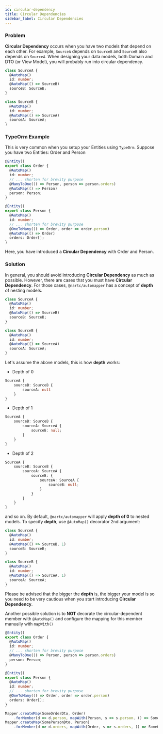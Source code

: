 ```yaml
---
id: circular-dependency
title: Circular Dependencies
sidebar_label: Circular Dependencies
---
```


### Problem

**Circular Dependency** occurs when you have two models that depend on each other. For example, `SourceA` depends on `SourceB` and `SourceB` also depends on `SourceA`.
When designing your data models, both Domain and DTO (or View Model), you will probably run into circular dependency.

```typescript
class SourceA {
  @AutoMap()
  id: number;
  @AutoMap(() => SourceB)
  sourceB: SourceB;
}

class SourceB {
  @AutoMap()
  id: number;
  @AutoMap(() => SourceA)
  sourceA: SourceA;
}
```

### TypeOrm Example

This is very common when you setup your Entities using `TypeOrm`. Suppose you have two Entities: Order and Person

```typescript
@Entity()
export class Order {
  @AutoMap()
  id: number;
  // ... shorten for brevity purpose
  @ManyToOne(() => Person, person => person.orders)
  @AutoMap(() => Person)
  person: Person;
}

@Entity()
export class Person {
  @AutoMap()
  id: number;
  // ... shorten for brevity purpose
  @OneToMany(() => Order, order => order.person)
  @AutoMap(() => Order)
  orders: Order[];
}
```

Here, you have introduced a **Circular Dependency** with Order and Person.

### Solution

In general, you should avoid introducing **Circular Dependency** as much as possible. However, there are cases that you must have **Circular Dependency**.
For those cases, `@nartc/automapper` has a concept of **depth** of nesting models.

```typescript
class SourceA {
  @AutoMap()
  id: number;
  @AutoMap(() => SourceB)
  sourceB: SourceB;
}

class SourceB {
  @AutoMap()
  id: number;
  @AutoMap(() => SourceA)
  sourceA: SourceA;
}
```

Let's assume the above models, this is how **depth** works:

- Depth of 0

```typescript
SourceA {
    sourceB: SourceB {
        sourceA: null
    }
}
```

- Depth of 1

```typescript
SourceA {
    sourceB: SourceB {
        sourceA: SourceA {
            sourceB: null;
        }
    }
}
```

- Depth of 2

```typescript
SourceA {
    sourceB: SourceB {
        sourceA: SourceA {
            sourceB: {
                sourceA: SourceA {
                    sourceB: null;
                }
            }
        }
    }
}
```

and so on. By default, `@nartc/automapper` will apply **depth of 0** to nested models. To specify **depth**, use `@AutoMap()` decorator 2nd argument:

```typescript
class SourceA {
  @AutoMap()
  id: number;
  @AutoMap(() => SourceB, 1)
  sourceB: SourceB;
}

class SourceB {
  @AutoMap()
  id: number;
  @AutoMap(() => SourceA, 1)
  sourceA: SourceA;
}
```

Please be advised that the bigger the **depth** is, the bigger your model is so you need to be very cautious when you start introducing **Circular Dependency**.

Another possible solution is to **NOT** decorate the circular-dependent member with `@AutoMap()` and configure the mapping for this member manually with `mapWith()`

```typescript
@Entity()
export class Order {
  @AutoMap()
  id: number;
  // ... shorten for brevity purpose
  @ManyToOne(() => Person, person => person.orders)
  person: Person;
}

@Entity()
export class Person {
  @AutoMap()
  id: number;
  // ... shorten for brevity purpose
  @OneToMany(() => Order, order => order.person)
  orders: Order[];
}

Mapper.createMap(SomeOrderDto, Order)
    .forMember(d => d.person, mapWith(Person, s => s.person, () => SomePersonDto);
Mapper.createMap(SomePersonDto, Person)
    .forMember(d => d.orders, mapWith(Order, s => s.orders, () => SomeOrderDto);
```
